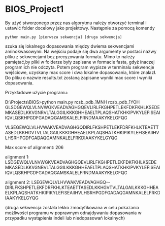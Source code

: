 # BIOS_Project1
  By użyć stworzonego przez nas algorytmu należy otworzyć terminal i ustawić folder docelowy jako projektowy.
  Następnie za pomocą komendy
  
    python main.py [pierwsza sekwencja] [druga sekwencja]
szuka się lokalnego dopasowania między dwiema sekwencjami aminokwasowymi. Na wejściu podaje się dwa argumenty w postaci nazwy pliku z sekwencjami bez precyzowania formatu. Mimo to należy pamiętać,by pliki w folderze były zapisane w formacie fasta, gdyż inaczej program ich nie odczyta.
  Potem program wypisze w terminalu sekwencje wejściowe, uzyskany max score i dwa lokalne dopasowania, które znalazł. Do pliku o nazwie results.txt zostaną zapisane wyniki max score i wyniki dopasowania.
  
  Przykładowe użycie programu:
  
  D:\Projects\BIOS>python main.py rcsb_pdb_1MNH rcsb_pdb_1YOH
GLSDGEWQLVLNVWGKVEADVAGHGQEVLIRLFKGHPETLEKFDKFKHLKSEDEMKASEDLKKVGNRVLTALGGILKKKGHHEAELTPLAQSHATKHKIPVKYLEFISEAIIQVLQSKHPGDFGADAQGAMSKALELFRNDMAAKYKELGFQG

VLSEGEWQLVLHVWAKVEADVAGHGQDIRLFKSHPETLEKFDRFKHLKTEAETTASEDLKKHGVTVLTALGAILKKKGHHEAELKPLAQSHATKHKIPIKYLEFISEAIIHVLHSRHPGDFGADAQGAMNKALELFRKDIAAKYKELGYQG

Max score of alignment:  206

alignment 1:  LSDGEWQLVLNVWGKVEADVAGHGQEVLIRLFKGHPETLEKFDKFKHLKSEDEMKASEDLKKVGNRVLTALGGILKKKGHHEAELTPLAQSHATKHKIPVKYLEFISEAIIQVLQSKHPGDFGADAQGAMSKALELFRNDMAAKYKELGFQG

alignment 2:  LSEGEWQLVLHVWAKVEADVAGHGQ--DIRLFKSHPETLEKFDRFKHLKTEAETTASEDLKKHGVTVLTALGAILKKKGHHEAELKPLAQSHATKHKIPIKYLEFISEAIIHVLHSRHPGDFGADAQGAMNKALELFRKDIAAKYKELGYQG

(druga sekwencja została lekko zmodyfikowana w celu pokazania możliwości programu w poprawnym odnajdywaniu dopasowania w przypadku wystąpienia indeli lub niedopasowań lokalnych)
